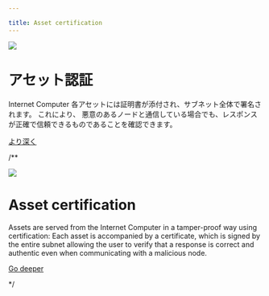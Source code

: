 ```yaml
---

title: Asset certification
---
```

![](/img/how-it-works/asset-certification.jpg)

# アセット認証

Internet Computer
各アセットには証明書が添付され、サブネット全体で署名されます。 これにより、 悪意のあるノードと通信している場合でも、レスポンスが正確で信頼できるものであることを確認できます。

[より深く](/how-it-works/asset-certification/)

/**


![](/img/how-it-works/asset-certification.jpg)

# Asset certification

Assets are served from the Internet Computer in a tamper-proof way using certification:
Each asset is accompanied by a certificate, which is signed by the entire subnet
allowing the user to verify that a response is correct and authentic even when
communicating with a malicious node.

[Go deeper](/how-it-works/asset-certification/)

*/
